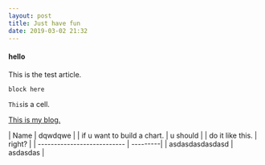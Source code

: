 ```yaml
---
layout: post
title: Just have fun
date: 2019-03-02 21:32
---
```






#### hello
 This is the test article.

 ```
 block here
 ```

 `This`is a cell.

 [This is my blog.](shizhan.world)



| Name                        | dqwdqwe  |
| if u want to build a chart. | u should |
| do it like this.            | right?   |
| --------------------------- | ---------|
| asdasdasdasdasd             | asdasdas |
